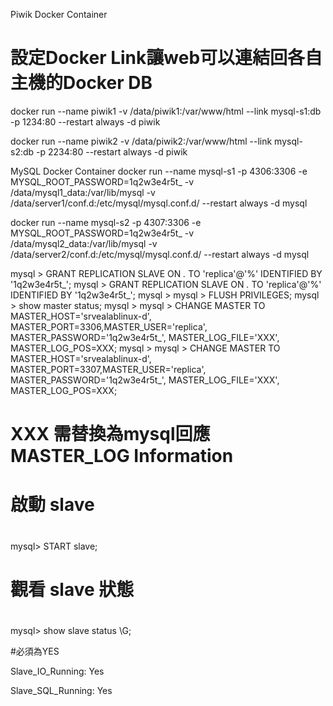 Piwik Docker Container
# 設定Docker Link讓web可以連結回各自主機的Docker DB

docker run --name piwik1 -v /data/piwik1:/var/www/html --link mysql-s1:db -p 1234:80  --restart always -d piwik

docker run --name piwik2 -v /data/piwik2:/var/www/html --link mysql-s2:db -p 2234:80  --restart always -d piwik


MySQL Docker Container
docker run --name mysql-s1 -p 4306:3306 -e MYSQL_ROOT_PASSWORD=1q2w3e4r5t_ -v /data/mysql1_data:/var/lib/mysql -v /data/server1/conf.d:/etc/mysql/mysql.conf.d/ --restart always -d mysql

docker run --name mysql-s2 -p 4307:3306 -e MYSQL_ROOT_PASSWORD=1q2w3e4r5t_ -v /data/mysql2_data:/var/lib/mysql -v /data/server2/conf.d:/etc/mysql/mysql.conf.d/ --restart always -d mysql

mysql > GRANT REPLICATION SLAVE ON *.* TO 'replica'@'%' IDENTIFIED BY '1q2w3e4r5t_';
mysql > GRANT REPLICATION SLAVE ON *.* TO 'replica'@'%' IDENTIFIED BY '1q2w3e4r5t_';
mysql > 
mysql > FLUSH PRIVILEGES;
mysql > show master status;
mysql > 
mysql > CHANGE MASTER TO MASTER_HOST='srvealablinux-d', MASTER_PORT=3306,MASTER_USER='replica', MASTER_PASSWORD='1q2w3e4r5t_', MASTER_LOG_FILE='XXX', MASTER_LOG_POS=XXX;
mysql > 
mysql > CHANGE MASTER TO MASTER_HOST='srvealablinux-d', MASTER_PORT=3307,MASTER_USER='replica', MASTER_PASSWORD='1q2w3e4r5t_', MASTER_LOG_FILE='XXX', MASTER_LOG_POS=XXX;

# XXX 需替換為mysql回應 MASTER_LOG Information
#
# 啟動 slave 
#
mysql> START slave;
#
# 觀看 slave 狀態 
#
mysql> show slave status \G;

#必須為YES

Slave_IO_Running: Yes

Slave_SQL_Running: Yes
